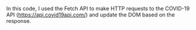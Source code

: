 In this code, I  used the Fetch API to make HTTP requests to the COVID-19 API (https://api.covid19api.com/) and update the DOM based on the response.
